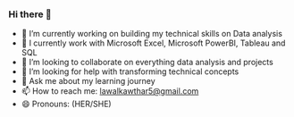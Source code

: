 ### Hi there 👋

- 🔭 I’m currently working on building my technical skills on Data analysis
- 🌱 I currently work with Microsoft Excel, Microsoft PowerBI, Tableau and SQL
- 👯 I’m looking to collaborate on everything data analysis and projects
- 🤔 I’m looking for help with transforming technical concepts
- 💬 Ask me about my learning journey
- 📫 How to reach me: lawalkawthar5@gmail.com
- 😄 Pronouns: (HER/SHE)

